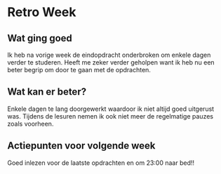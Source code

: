 # Retro Week

## Wat ging goed

Ik heb na vorige week de eindopdracht onderbroken om enkele dagen verder te studeren. Heeft me zeker verder geholpen want ik heb nu een beter begrip om door te gaan met de opdrachten.

## Wat kan er beter?

Enkele dagen te lang doorgewerkt waardoor ik niet altijd goed uitgerust was. Tijdens de lesuren nemen ik ook niet meer de regelmatige pauzes zoals voorheen.

## Actiepunten voor volgende week

Goed inlezen voor de laatste opdrachten en om 23:00 naar bed!!
